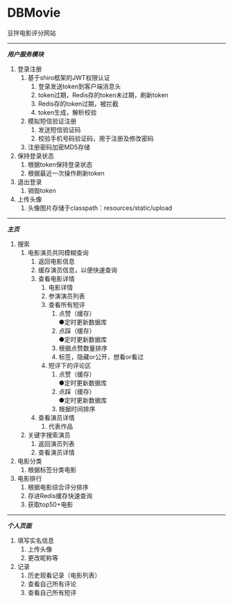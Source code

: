 # DBMovie
豆拌电影评分网站
***
***用户服务模块***
  1. 登录注册
      1. 基于shiro框架的JWT权限认证
          1. 登录发送token到客户端消息头
          2. token过期，Redis存的token未过期，刷新token
          3. Redis存的token过期，被拦截
          4. token生成，解析校验
      2. 模拟短信验证注册
          1. 发送短信验证码
          2. 校验手机号码验证码，用于注册及修改密码
      3. 注册密码加密MD5存储
  2. 保持登录状态
      1. 根据token保持登录状态
      2. 根据最近一次操作刷新token
  3. 退出登录
      1. 销毁token
  4. 上传头像
      1. 头像图片存储于classpath：resources/static/upload
 ***
***主页***
  1. 搜索
      1. 电影演员共同模糊查询
          1. 返回电影信息
          2. 缓存演员信息，以便快速查询
          3. 查看电影详情
              1. 电影详情
              2. 参演演员列表
              3. 查看所有短评
                  1. 点赞（缓存）<br>
                    ●定时更新数据库
                  2. 点踩（缓存）<br>
                    ●定时更新数据库
                  3. 根据点赞数量排序
                  4. 标签，隐藏or公开，想看or看过
              3. 短评下的评论区
                  1. 点赞（缓存）<br>
                    ●定时更新数据库
                  2. 点踩（缓存）<br>
                    ●定时更新数据库
                  3. 根据时间排序
          4. 查看演员详情
              1. 代表作品
      2. 关键字搜索演员
          1. 返回演员列表
          2. 查看演员详情
  2. 电影分类
       1. 根据标签分类电影
  3. 电影排行
       1. 根据电影综合评分排序
       2. 存进Redis缓存快速查询
       3. 获取top50+电影
 ***
***个人页面***
  1. 填写实名信息
      1. 上传头像
      2. 更改昵称等
  2. 记录<br>
      1. 历史观看记录（电影列表）
      2. 查看自己所有评论
      3. 查看自己所有短评
      

